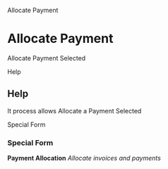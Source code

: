 
Allocate Payment
# Allocate Payment


Allocate Payment Selected

Help
## Help

It process allows Allocate a Payment Selected

Special Form
### Special Form

**Payment Allocation**
 *Allocate invoices and payments*
